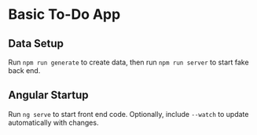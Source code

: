 # Basic To-Do App

## Data Setup
Run `npm run generate` to create data, then run `npm run server` to start fake back end.

## Angular Startup
Run `ng serve` to start front end code. Optionally, include `--watch` to update automatically with changes.
